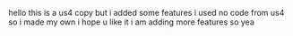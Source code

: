 hello this is a us4 copy but i added some features i used no code from us4 so i made my own i hope u like it i am adding more features so yea
